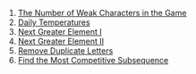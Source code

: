 1) [The Number of Weak Characters in the Game](https://leetcode.com/problems/the-number-of-weak-characters-in-the-game/)
2) [Daily Temperatures](https://leetcode.com/problems/daily-temperatures/)
3) [Next Greater Element I](https://leetcode.com/problems/next-greater-element-i/)
4) [Next Greater Element II](https://leetcode.com/problems/next-greater-element-ii/)
5) [Remove Duplicate Letters](https://leetcode.com/problems/remove-duplicate-letters/description/)
6) [Find the Most Competitive Subsequence](https://leetcode.com/problems/find-the-most-competitive-subsequence/description/)
